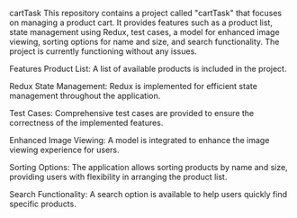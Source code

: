 cartTask
This repository contains a project called "cartTask" that focuses on managing a product cart. It provides features such as a product list, state management using Redux, test cases, a model for enhanced image viewing, sorting options for name and size, and search functionality. The project is currently functioning without any issues.

Features
Product List: A list of available products is included in the project.

Redux State Management: Redux is implemented for efficient state management throughout the application.

Test Cases: Comprehensive test cases are provided to ensure the correctness of the implemented features.

Enhanced Image Viewing: A model is integrated to enhance the image viewing experience for users.

Sorting Options: The application allows sorting products by name and size, providing users with flexibility in arranging the product list.

Search Functionality: A search option is available to help users quickly find specific products.
